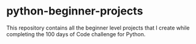 # python-beginner-projects
This repository contains all the beginner level projects that I create while completing the 100 days of Code challenge for Python.
